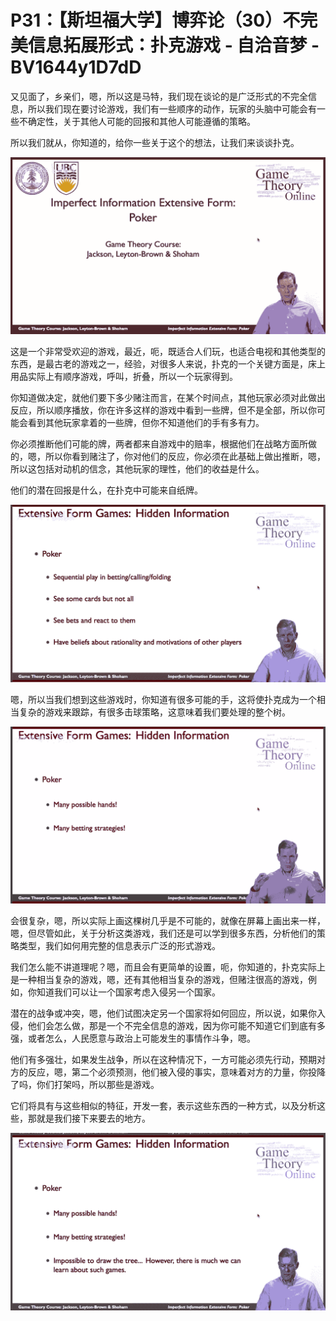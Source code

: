 # P31：【斯坦福大学】博弈论（30）不完美信息拓展形式：扑克游戏 - 自洽音梦 - BV1644y1D7dD

又见面了，乡亲们，嗯，所以这是马特，我们现在谈论的是广泛形式的不完全信息，所以我们现在要讨论游戏，我们有一些顺序的动作，玩家的头脑中可能会有一些不确定性，关于其他人可能的回报和其他人可能遵循的策略。

所以我们就从，你知道的，给你一些关于这个的想法，让我们来谈谈扑克。

![](img/88d422e2391c291f1e220c60f74608c3_1.png)

这是一个非常受欢迎的游戏，最近，呃，既适合人们玩，也适合电视和其他类型的东西，是最古老的游戏之一，经验，对很多人来说，扑克的一个关键方面是，床上用品实际上有顺序游戏，呼叫，折叠，所以一个玩家得到。

你知道做决定，就他们要下多少赌注而言，在某个时间点，其他玩家必须对此做出反应，所以顺序播放，你在许多这样的游戏中看到一些牌，但不是全部，所以你可能会看到其他玩家拿着的一些牌，但你不知道他们的手有多有力。

你必须推断他们可能的牌，两者都来自游戏中的赔率，根据他们在战略方面所做的，嗯，所以你看到赌注了，你对他们的反应，你必须在此基础上做出推断，嗯，所以这包括对动机的信念，其他玩家的理性，他们的收益是什么。

他们的潜在回报是什么，在扑克中可能来自纸牌。

![](img/88d422e2391c291f1e220c60f74608c3_3.png)

嗯，所以当我们想到这些游戏时，你知道有很多可能的手，这将使扑克成为一个相当复杂的游戏来跟踪，有很多击球策略，这意味着我们要处理的整个树。



![](img/88d422e2391c291f1e220c60f74608c3_5.png)

会很复杂，嗯，所以实际上画这棵树几乎是不可能的，就像在屏幕上画出来一样，嗯，但尽管如此，关于分析这类游戏，我们还是可以学到很多东西，分析他们的策略类型，我们如何用完整的信息表示广泛的形式游戏。

我们怎么能不讲道理呢？嗯，而且会有更简单的设置，呃，你知道的，扑克实际上是一种相当复杂的游戏，嗯，还有其他相当复杂的游戏，但赌注很高的游戏，例如，你知道我们可以让一个国家考虑入侵另一个国家。

潜在的战争或冲突，嗯，他们试图决定另一个国家将如何回应，所以说，如果你入侵，他们会怎么做，那是一个不完全信息的游戏，因为你可能不知道它们到底有多强，或者怎么，人民愿意与政治上可能发生的事情作斗争，嗯。

他们有多强壮，如果发生战争，所以在这种情况下，一方可能必须先行动，预期对方的反应，嗯，第二个必须预测，他们被入侵的事实，意味着对方的力量，你投降了吗，你们打架吗，所以那些是游戏。

它们将具有与这些相似的特征，开发一套，表示这些东西的一种方式，以及分析这些，那就是我们接下来要去的地方。



![](img/88d422e2391c291f1e220c60f74608c3_7.png)